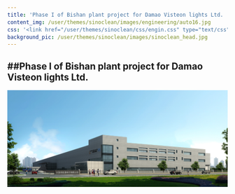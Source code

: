 ```yaml
---
title: 'Phase I of Bishan plant project for Damao Visteon lights Ltd. '
content_img: /user/themes/sinoclean/images/engineering/auto16.jpg
css: '<link href="/user/themes/sinoclean/css/engin.css" type="text/css" rel="stylesheet" />'
background_pic: /user/themes/sinoclean/images/sinoclean_head.jpg
---
```


##Phase I of Bishan plant project for Damao Visteon lights Ltd. 
---


![Pic1](/user/themes/sinoclean/images/engineering/auto16.jpg)
